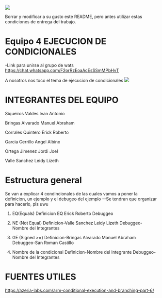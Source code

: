 ![](https://s3.amazonaws.com/videos.pentesteracademy.com/videos/badges/low/arm-assembly.png)

Borrar y modificar a su gusto este README, pero antes utilizar estas condiciones de entrega del trabajo.

# Equipo 4 EJECUCION DE CONDICIONALES

-Link para  unirse al grupo de wats
https://chat.whatsapp.com/F2orRzEoaAcEsSSmMPbHvT

A nosotros nos toco el tema de ejecucion de condicionales
![](https://i.imgur.com/Ro3FCuD.png)


# INTEGRANTES DEL EQUIPO
Siqueiros Valdes Ivan Antonio

Bringas Alvarado Manuel Abraham

Corrales Quintero Erick Roberto

Garcia Cerrillo Angel Albino

Ortega Jimenez Jordi Joel

Valle Sanchez Leidy Lizeth

# Estructura general
Se van a explicar 4 condincionales de las cuales vamos a poner la definicion, un ejemplo y el debugeo del ejemplo
--Se tendran que organizar para hacerlo, pls uwu
1. EQ(Equals)
Definicion EQ Erick Roberto
Debuggeo

2. NE (Not Equal)
Definicion-Valle Sanchez Leidy Lizeth
Debuggeo-Nombre del Integrantes

3. GE (Signed >=)
Definicion-Bringas Alvarado Manuel Abraham
Debuggeo-San Roman Castillo 

4. Nombre de la condicional
Definicion-Nombre del Integrante
Debuggeo-Nombre del Integrantes

# FUENTES UTILES
https://azeria-labs.com/arm-conditional-execution-and-branching-part-6/
